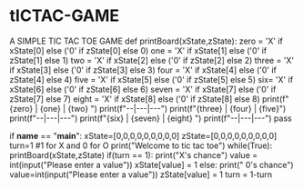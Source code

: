 # tICTAC-GAME
A SIMPLE TIC TAC TOE GAME 
def printBoard(xState,zState):
    zero = 'X' if xState[0] else ('0' if zState[0] else 0)
    one = 'X' if xState[1] else ('0' if zState[1] else 1) 
    two = 'X' if xState[2] else ('0' if zState[2] else 2)
    three = 'X' if xState[3] else ('0' if zState[3] else 3) 
    four = 'X' if xState[4] else ('0' if zState[4] else 4) 
    five = 'X' if xState[5] else ('0' if zState[5] else 5) 
    six= 'X' if xState[6] else ('0' if zState[6] else 6)
    seven = 'X' if xState[7] else ('0' if zState[7] else 7) 
    eight = 'X' if xState[8] else ('0' if zState[8] else 8) 
    print(f"{zero} | {one} | {two} ")
    print(f"--|---|---")
    print(f"{three} | {four} | {five}")
    print(f"--|---|---")
    print(f"{six} | {seven} | {eight} ")
    print(f"--|---|---")
    pass

if __name__ == "__main__":
    xState=[0,0,0,0,0,0,0,0,0]
    zState=[0,0,0,0,0,0,0,0,0]
    turn=1 #1 for X and 0 for O
    print("Welcome to tic tac toe")
    while(True):
        printBoard(xState,zState)
        if(turn == 1):
            print("X's chance")
            value = int(input("Please enter a value"))
            xState[value] = 1
        else:
            print(" 0's chance")
            value=int(input("Please enter a value"))
            zState[value] = 1
        turn = 1-turn
        

